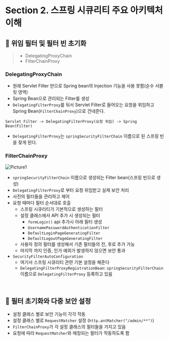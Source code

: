 # Section 2. 스프링 시큐리티 주요 아키텍처 이해

## 📌 위임 필터 및 필터 빈 초기화
> - DelegatingProxyChain
> - FilterChainProxy

### DelegatingProxyChain
- 원래 Servlet Filter 만으로 Spring bean의 Injection 기능을 사용 못함(순수 서블릿 영역)
- Spring Bean으로 관리되는 Filter를 생성
- `DelegatingFilterProxy`를 둬서 Servlet Filter로 들어오는 요청을 위임하고 Spring Bean(`FilterChainProxy`)으로 건네준다.

```text
Servlet Filter -> DelegatingFilterProxy(요청 위임) -> Spring Bean(Filter)
```
- `DelegatingFilterProxy`는 `springSecurityFilterChain` 이름으로 된 스프링 빈을 찾게 된다.

### FilterChainProxy
![Picture1](https://user-images.githubusercontent.com/41675375/174445881-f8ad2af2-3de1-419c-850a-7d33797c28fc.png)

- `springSecurityFilterChain` 이름으로 생성되는 Filter bean(스프링 빈으로 생성)
- `DelegatingFilterProxy`로 부터 요청 위임받고 실제 보안 처리
- 사진의 필터들을 관리하고 제어
- 요청 때마다 필터 순서대로 호출
  - 스프링 시큐리티가 기본적으로 생성하는 필터
  - 설정 클래스에서 API 추가 시 생성되는 필터
    - `formLogin()` api 추가시 아래 필터 생성
    - `UsernamePasswordAuthenticationFilter`
    - `DefaultLoginPageGeneratingFilter`
    - `DefaultLogoutPageGeneratingFilter`
  - 사용자 정의 필터를 생성해서 기존 필터들의 전, 후로 추가 가능
  - 마지막 까지 인증, 인가 예외가 발생하지 않으면 보안 통과
- `SecurityFilterAutoConfiguration`
  - 여기서 스프링 시큐리티 관련 기본 설정을 해준다
  - `DelegatingFilterProxyRegistrationBean`: `springSecurityFilterChain` 이름으로 `DelegatingFilterProxy` 등록하고 있음

<br>

## 📌 필터 초기화와 다중 보안 설정
- 설정 클래스 별로 보안 기능이 각각 작동
- 설정 클래스 별로 `RequestMatcher` 설정 (`http.antMatcher("/admin/**")`)
- `FilterChainProxy`가 각 설정 클래스의 필터들을 가지고 있음
- 요청에 따라 `RequestMatcher`와 매칭되는 필터가 작동하도록 함
